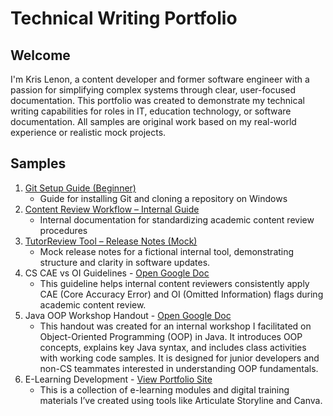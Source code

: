 # Technical Writing Portfolio

## Welcome
I'm Kris Lenon, a content developer and former software engineer with a passion for simplifying complex systems through clear, user-focused documentation.
This portfolio was created to demonstrate my technical writing capabilities for roles in IT, education technology, or software documentation. All samples are original work based on my real-world experience or realistic mock projects.

## Samples

1. [Git Setup Guide (Beginner)](https://github.com/krislenon/git-setup-guide)  
   - Guide for installing Git and cloning a repository on Windows
2. [Content Review Workflow – Internal Guide](https://github.com/krislenon/content-review-workflow)  
   - Internal documentation for standardizing academic content review procedures
3. [TutorReview Tool – Release Notes (Mock)](https://github.com/krislenon/tutorreview-release-notes)  
   - Mock release notes for a fictional internal tool, demonstrating structure and clarity in software updates.
4. CS CAE vs OI Guidelines - [Open Google Doc](https://docs.google.com/document/d/1tf2mdqFQ5OCX0OvnMo01bHoRW6GP-AsdzDE9QCZsYEE/edit?usp=sharing)
   - This guideline helps internal content reviewers consistently apply CAE (Core Accuracy Error) and OI (Omitted Information) flags during academic content review.
5. Java OOP Workshop Handout - [Open Google Doc](https://docs.google.com/document/d/1D28H0AO8FjVHEvJbCC7-LP-mUiMqTKwOgH8ugL-oqfw/edit?usp=sharing)
   - This handout was created for an internal workshop I facilitated on Object-Oriented Programming (OOP) in Java. It introduces OOP concepts, explains key Java syntax, and includes class activities with working code samples. It is designed for junior developers and non-CS teammates interested in understanding OOP fundamentals.
6. E-Learning Development - [View Portfolio Site](https://sites.google.com/view/krislenon/home)
   - This is a collection of e-learning modules and digital training materials I’ve created using tools like Articulate Storyline and Canva. 


